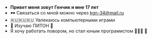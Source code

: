 - **Привет меня зовут Генчик и мне 17 лет**
- 🕶 Связаться со мной можно через kgn-34@mail.ru
- 🇷🇺🇷🇺🇷🇺 Увлекаюсь компьютерными играми 
- 🐍 Изучаю ПИТОН 🐍
- Я хочу работать повором,  но стал юным програмистом 🧑🏿‍🍳 🍪
